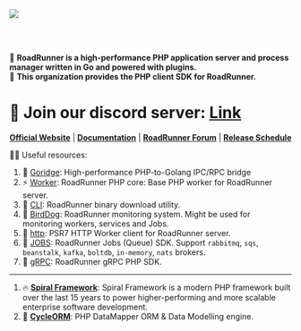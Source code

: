 <a href="https://roadrunner.dev" target="_blank">
  <picture>
    <source media="(prefers-color-scheme: dark)" srcset="https://user-images.githubusercontent.com/7326800/205905278-3899e2c8-5c15-4347-820b-a8ea4c5ba2d7.png">
    <img align="center" src="https://user-images.githubusercontent.com/796136/50286124-6f7f3780-046f-11e9-9f45-e8fedd4f786d.png">
  </picture>
</a>

<br><br/>

🙋‍ **RoadRunner is a high-performance PHP application server and process manager written in Go and powered with plugins.**   
🔦 **This organization provides the PHP client SDK for RoadRunner.**

# 💬 Join our discord server: [Link](https://discord.gg/spiralphp) 

<p align="center">
	<a href="https://roadrunner.dev/"><b>Official Website</b></a> |
	<a href="https://roadrunner.dev/docs"><b>Documentation</b></a> |
    <a href="https://forum.roadrunner.dev"><b>RoadRunner Forum</b></a> |
    <a href="https://github.com/orgs/roadrunner-server/projects/1"><b>Release Schedule</b></a>
</p>

👩‍💻 Useful resources:
1. 🧙 [Goridge](https://github.com/roadrunner-php/goridge): High-performance PHP-to-Golang IPC/RPC bridge
2. ⚡ [Worker](https://github.com/roadrunner-php/worker): RoadRunner PHP core: Base PHP worker for RoadRunner server.
3. 🤖 [CLI](https://github.com/roadrunner-php/cli): RoadRunner binary download utility.
4. 🔌 [BirdDog](https://github.com/roadrunner-php/birddog): RoadRunner monitoring system. Might be used for monitoring workers, services and Jobs.
5. 🧱 [http](https://github.com/roadrunner-php/http): PSR7 HTTP Worker client for RoadRunner server.
6. 📖 [JOBS](https://github.com/roadrunner-php/jobs): RoadRunner Jobs (Queue) SDK. Support `rabbitmq`, `sqs`, `beanstalk`, `kafka`, `boltdb`, `in-memory`, `nats` brokers.
7. 🗽 [gRPC](https://github.com/roadrunner-php/grpc): RoadRunner gRPC PHP SDK.

---

1. 🔥 **[Spiral Framework](https://spiral.dev/)**: Spiral Framework is a modern PHP framework built over the last 15 years to power higher-performing and more scalable enterprise software development.
2. 🚀 **[CycleORM](https://cycle-orm.dev/)**: PHP DataMapper ORM & Data Modelling engine.
